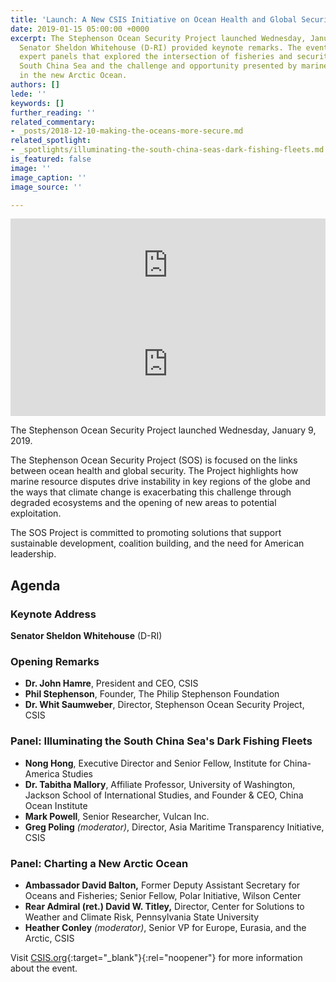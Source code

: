 ```yaml
---
title: 'Launch: A New CSIS Initiative on Ocean Health and Global Security.'
date: 2019-01-15 05:00:00 +0000
excerpt: The Stephenson Ocean Security Project launched Wednesday, January 9, 2019.
  Senator Sheldon Whitehouse (D-RI) provided keynote remarks. The event also featured
  expert panels that explored the intersection of fisheries and security risk in the
  South China Sea and the challenge and opportunity presented by marine resources
  in the new Arctic Ocean.
authors: []
lede: ''
keywords: []
further_reading: ''
related_commentary:
- _posts/2018-12-10-making-the-oceans-more-secure.md
related_spotlight:
- _spotlights/illuminating-the-south-china-seas-dark-fishing-fleets.md
is_featured: false
image: ''
image_caption: ''
image_source: ''

---
```

<div class="video-wrapper"><iframe id="youtube-field-player" class="youtube-field-player" width="100%" src="https://www.youtube.com/embed/JqJP20w5TFA?enablejsapi=1&origin=https%3A//www.csis.org&wmode=opaque" title="Embedded video" frameborder="0" allowfullscreen=""></iframe></div>

<iframe width="100%" height="166" scrolling="no" frameborder="no" src="https://w.soundcloud.com/player/?visual=false&url=http%3A%2F%2Fapi.soundcloud.com%2Ftracks%2F556477752&show_artwork=false&auto_play=false&show_playcount=false&color=ff7700"></iframe>

The Stephenson Ocean Security Project launched Wednesday, January 9, 2019.

The Stephenson Ocean Security Project (SOS) is focused on the links between ocean health and global security. The Project highlights how marine resource disputes drive instability in key regions of the globe and the ways that climate change is exacerbating this challenge through degraded ecosystems and the opening of new areas to potential exploitation.

The SOS Project is committed to promoting solutions that support sustainable development, coalition building, and the need for American leadership.

## Agenda

### Keynote Address

**Senator Sheldon Whitehouse** (D-RI)

### Opening Remarks

* **Dr. John Hamre**, President and CEO, CSIS
* **Phil Stephenson**, Founder, The Philip Stephenson Foundation
* **Dr. Whit Saumweber**, Director, Stephenson Ocean Security Project, CSIS

### Panel: Illuminating the South China Sea's Dark Fishing Fleets

* **Nong Hong**, Executive Director and Senior Fellow, Institute for China-America Studies
* **Dr. Tabitha Mallory**, Affiliate Professor, University of Washington, Jackson School of International Studies, and Founder & CEO, China Ocean Institute
* **Mark Powell**, Senior Researcher, Vulcan Inc.
* **Greg Poling** _(moderator)_, Director, Asia Maritime Transparency Initiative, CSIS

### Panel: Charting a New Arctic Ocean

* **Ambassador David Balton,** Former Deputy Assistant Secretary for Oceans and Fisheries; Senior Fellow, Polar Initiative, Wilson Center
* **Rear Admiral (ret.) David W. Titley,** Director, Center for Solutions to Weather and Climate Risk, Pennsylvania State University
* **Heather Conley** _(moderator)_, Senior VP for Europe, Eurasia, and the Arctic, CSIS

Visit [CSIS.org](https://www.csis.org/events/launch-stephenson-ocean-security-project "Visit CSIS.org"){:target="_blank"}{:rel="noopener"} for more information about the event.